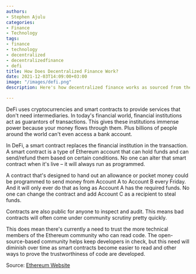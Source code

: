 ```yaml
---
authors:
- Stephen Ajulu
categories:
- Finance
- Technology
tags:
- finance
- technology
- decentralized
- decentralizedfinance
- defi
title: How Does Decentralized Finance Work?
date: 2021-12-03T14:09:00+03:00
image: "/images/defi.png"
description: Here's how decentralized finance works as sourced from the Ethereum website

---
```

DeFi uses cryptocurrencies and smart contracts to provide services that don't need intermediaries. In today's financial world, financial institutions act as guarantors of transactions. This gives these institutions immense power because your money flows through them. Plus billions of people around the world can't even access a bank account.

In DeFi, a smart contract replaces the financial institution in the transaction. A smart contract is a type of Ethereum account that can hold funds and can send/refund them based on certain conditions. No one can alter that smart contract when it's live – it will always run as programmed.

A contract that's designed to hand out an allowance or pocket money could be programmed to send money from Account A to Account B every Friday. And it will only ever do that as long as Account A has the required funds. No one can change the contract and add Account C as a recipient to steal funds.

Contracts are also public for anyone to inspect and audit. This means bad contracts will often come under community scrutiny pretty quickly.

This does mean there's currently a need to trust the more technical members of the Ethereum community who can read code. The open-source-based community helps keep developers in check, but this need will diminish over time as smart contracts become easier to read and other ways to prove the trustworthiness of code are developed.

Source: [Ethereum Website](https://ethereum.org/en/defi/)
